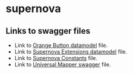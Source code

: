# supernova

## Links to swagger files

+ Link to [Orange Button datamodel](https://raw.githubusercontent.com/Open-Orange-Button/Orange-Button-Taxonomy/676b4bb1730de5ed871668d652c9a738c47907ee/Master-OB-OpenAPI-2407-0-0.json) file.
+ Link to [Supernova Extensions datamodel](supernova-extensions-datamodel.json) file.
+ Link to [Supernova Constants](supernova-constants.json) file.
+ Link to [Universal Mapper swagger](universal_mapper_swagger.json) file.
